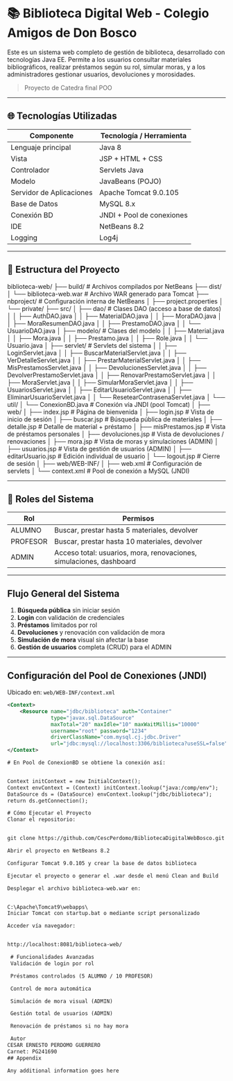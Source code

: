 
# 📚 Biblioteca Digital Web - Colegio Amigos de Don Bosco

Este es un sistema web completo de gestión de biblioteca, desarrollado con tecnologías Java EE. Permite a los usuarios consultar materiales bibliográficos, realizar préstamos según su rol, simular moras, y a los administradores gestionar usuarios, devoluciones y morosidades.

> Proyecto de Catedra final POO

---

## 🌐 Tecnologías Utilizadas

| Componente               | Tecnología / Herramienta         |
|--------------------------|----------------------------------|
| Lenguaje principal       | Java 8                           |
| Vista                    | JSP + HTML + CSS                |
| Controlador              | Servlets Java                    |
| Modelo                   | JavaBeans (POJO)                 |
| Servidor de Aplicaciones | Apache Tomcat 9.0.105            |
| Base de Datos            | MySQL 8.x                        |
| Conexión BD              | JNDI + Pool de conexiones        |
| IDE                      | NetBeans 8.2                     |
| Logging                  | Log4j                            |

---

## 📁 Estructura del Proyecto

biblioteca-web/
├── build/ # Archivos compilados por NetBeans
├── dist/
│ └── biblioteca-web.war # Archivo WAR generado para Tomcat
├── nbproject/ # Configuración interna de NetBeans
│ ├── project.properties
│ └── private/
├── src/
│ ├── dao/ # Clases DAO (acceso a base de datos)
│ │ ├── AuthDAO.java
│ │ ├── MaterialDAO.java
│ │ ├── MoraDAO.java
│ │ ├── MoraResumenDAO.java
│ │ ├── PrestamoDAO.java
│ │ └── UsuarioDAO.java
│ ├── modelo/ # Clases del modelo
│ │ ├── Material.java
│ │ ├── Mora.java
│ │ ├── Prestamo.java
│ │ ├── Role.java
│ │ └── Usuario.java
│ ├── servlet/ # Servlets del sistema
│ │ ├── LoginServlet.java
│ │ ├── BuscarMaterialServlet.java
│ │ ├── VerDetalleServlet.java
│ │ ├── PrestarMaterialServlet.java
│ │ ├── MisPrestamosServlet.java
│ │ ├── DevolucionesServlet.java
│ │ ├── DevolverPrestamoServlet.java
│ │ ├── RenovarPrestamoServlet.java
│ │ ├── MoraServlet.java
│ │ ├── SimularMoraServlet.java
│ │ ├── UsuariosServlet.java
│ │ ├── EditarUsuarioServlet.java
│ │ ├── EliminarUsuarioServlet.java
│ │ └── ResetearContrasenaServlet.java
│ └── util/
│ └── ConexionBD.java # Conexión vía JNDI (pool Tomcat)
│
├── web/
│ ├── index.jsp # Página de bienvenida
│ ├── login.jsp # Vista de inicio de sesión
│ ├── buscar.jsp # Búsqueda pública de materiales
│ ├── detalle.jsp # Detalle de material + préstamo
│ ├── misPrestamos.jsp # Vista de préstamos personales
│ ├── devoluciones.jsp # Vista de devoluciones / renovaciones
│ ├── mora.jsp # Vista de moras y simulaciones (ADMIN)
│ ├── usuarios.jsp # Vista de gestión de usuarios (ADMIN)
│ ├── editarUsuario.jsp # Edición individual de usuario
│ └── logout.jsp # Cierre de sesión
│
├── web/WEB-INF/
│ ├── web.xml # Configuración de servlets
│ └── context.xml # Pool de conexión a MySQL (JNDI)


---

## 🔐 Roles del Sistema

| Rol        | Permisos                                                                 |
|------------|--------------------------------------------------------------------------|
| ALUMNO     | Buscar, prestar hasta 5 materiales, devolver                             |
| PROFESOR   | Buscar, prestar hasta 10 materiales, devolver                            |
| ADMIN      | Acceso total: usuarios, mora, renovaciones, simulaciones, dashboard      |

---

##  Flujo General del Sistema

1. **Búsqueda pública** sin iniciar sesión
2. **Login** con validación de credenciales
3. **Préstamos** limitados por rol
4. **Devoluciones** y renovación con validación de mora
5. **Simulación de mora** visual sin afectar la base
6. **Gestión de usuarios** completa (CRUD) para el ADMIN

---

##  Configuración del Pool de Conexiones (JNDI)

Ubicado en: `web/WEB-INF/context.xml`

```xml
<Context>
    <Resource name="jdbc/biblioteca" auth="Container"
              type="javax.sql.DataSource"
              maxTotal="20" maxIdle="10" maxWaitMillis="10000"
              username="root" password="1234"
              driverClassName="com.mysql.cj.jdbc.Driver"
              url="jdbc:mysql://localhost:3306/biblioteca?useSSL=false"/>
</Context>

# En Pool de ConexionBD se obtiene la conexión así:


Context initContext = new InitialContext();
Context envContext = (Context) initContext.lookup("java:/comp/env");
DataSource ds = (DataSource) envContext.lookup("jdbc/biblioteca");
return ds.getConnection();

# Cómo Ejecutar el Proyecto
Clonar el repositorio:


git clone https://github.com/CescPerdomo/BibliotecaDigitalWebBosco.git

Abrir el proyecto en NetBeans 8.2

Configurar Tomcat 9.0.105 y crear la base de datos biblioteca

Ejecutar el proyecto o generar el .war desde el menú Clean and Build

Desplegar el archivo biblioteca-web.war en:


C:\Apache\Tomcat9\webapps\
Iniciar Tomcat con startup.bat o mediante script personalizado

Acceder vía navegador:


http://localhost:8081/biblioteca-web/

 # Funcionalidades Avanzadas
 Validación de login por rol

 Préstamos controlados (5 ALUMNO / 10 PROFESOR)

 Control de mora automática

 Simulación de mora visual (ADMIN)

 Gestión total de usuarios (ADMIN)

 Renovación de préstamos si no hay mora

 Autor
CESAR ERNESTO PERDOMO GUERRERO
Carnet: PG241690
## Appendix

Any additional information goes here

